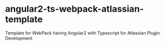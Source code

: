 # angular2-ts-webpack-atlassian-template
Template for WebPack having Angular2 with Typescript for Atlassian Plugin Development
